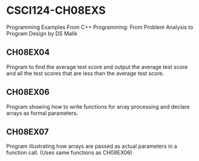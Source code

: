 # CSCI124-CH08EXS
Programming Examples From C++ Programming: From Problem Analysis to Program Design by DS Malik
## CH08EX04
Program to find the average test score and output the average test score and all the test scores that are less than the average test score.
## CH08EX06
Program showing how to write functions for array processing and declare arrays as formal parameters.
## CH08EX07
Program illustrating how arrays are passed as actual parameters in a function call. (Uses same functions as CH08EX06)